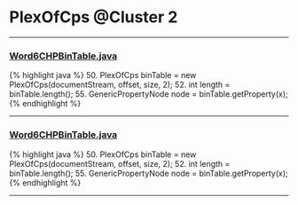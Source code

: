 # PlexOfCps @Cluster 2

***

### [Word6CHPBinTable.java](https://searchcode.com/codesearch/view/48925102/)
{% highlight java %}
50. PlexOfCps binTable = new PlexOfCps(documentStream, offset, size, 2);
52. int length = binTable.length();
55.   GenericPropertyNode node = binTable.getProperty(x);
{% endhighlight %}

***

### [Word6CHPBinTable.java](https://searchcode.com/codesearch/view/138792454/)
{% highlight java %}
50. PlexOfCps binTable = new PlexOfCps(documentStream, offset, size, 2);
52. int length = binTable.length();
55.   GenericPropertyNode node = binTable.getProperty(x);
{% endhighlight %}

***

